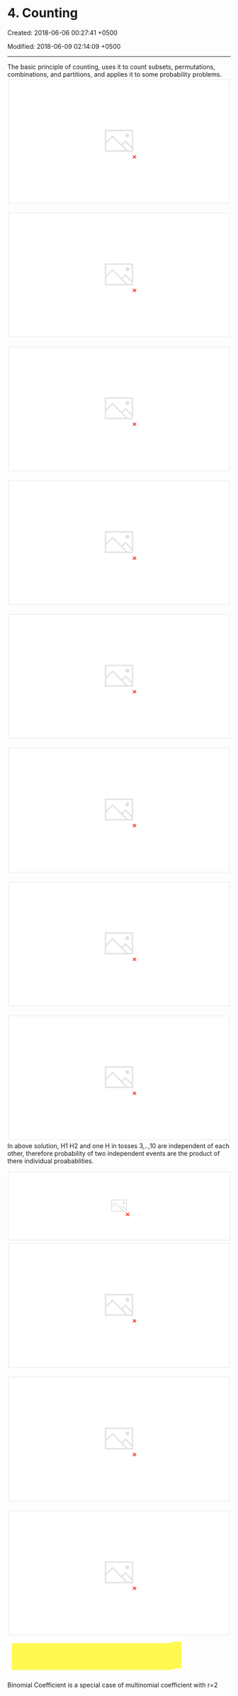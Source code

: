 # 4. Counting

Created: 2018-06-06 00:27:41 +0500

Modified: 2018-06-09 02:14:09 +0500

---

The basic principle of counting, uses it to count subsets, permutations, combinations, and partitions, and applies it to some probability problems.
![image](media/Intro---Syllabus_4.-Counting-image1.png)

![image](media/Intro---Syllabus_4.-Counting-image2.png)

![image](media/Intro---Syllabus_4.-Counting-image3.png)

![image](media/Intro---Syllabus_4.-Counting-image4.png)

![image](media/Intro---Syllabus_4.-Counting-image5.png)

![](media/Intro---Syllabus_4.-Counting-image6.png)

![image](media/Intro---Syllabus_4.-Counting-image7.png)

![image](media/Intro---Syllabus_4.-Counting-image8.png)
In above solution, H1 H2 and one H in tosses 3,..,10 are independent of each other, therefore probability of two independent events are the product of there individual proabablities.

![image](media/Intro---Syllabus_4.-Counting-image9.png)
![image](media/Intro---Syllabus_4.-Counting-image10.png)

![image](media/Intro---Syllabus_4.-Counting-image11.png)

![image](media/Intro---Syllabus_4.-Counting-image12.png)
![](media/Intro---Syllabus_4.-Counting-image13.png)

Binomial Coefficient is a special case of multinomial coefficient with r=2
